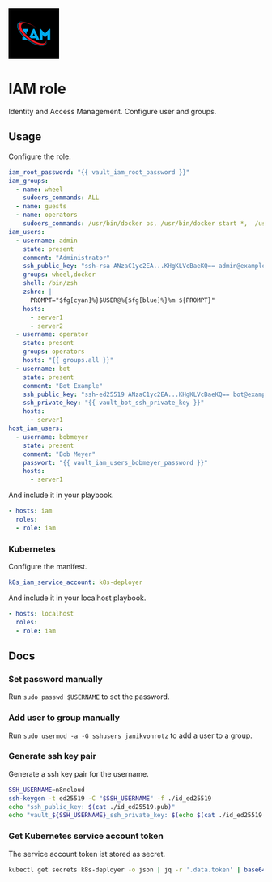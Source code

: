 <img src="/logos/iam.png" alt="iam logo" width="100" height="100">

# IAM role

Identity and Access Management. Configure user and groups.

## Usage

Configure the role.

```yml
iam_root_password: "{{ vault_iam_root_password }}"
iam_groups:
  - name: wheel
    sudoers_commands: ALL
  - name: guests
  - name: operators
    sudoers_commands: /usr/bin/docker ps, /usr/bin/docker start *,  /usr/bin/docker stop *, /usr/bin/docker restart *
iam_users:
  - username: admin
    state: present
    comment: "Administrator"
    ssh_public_key: "ssh-rsa ANzaC1yc2EA...KHgKLVcBaeKQ== admin@example.com"
    groups: wheel,docker
    shell: /bin/zsh
    zshrc: |
      PROMPT="$fg[cyan]%}$USER@%{$fg[blue]%}%m ${PROMPT}"
    hosts:
      - server1
      - server2
  - username: operator
    state: present
    groups: operators
    hosts: "{{ groups.all }}"
  - username: bot
    state: present
    comment: "Bot Example"
    ssh_public_key: "ssh-ed25519 ANzaC1yc2EA...KHgKLVcBaeKQ== bot@example.com"
    ssh_private_key: "{{ vault_bot_ssh_private_key }}"
    hosts:
      - server1
host_iam_users:
  - username: bobmeyer
    state: present
    comment: "Bob Meyer"
    passwort: "{{ vault_iam_users_bobmeyer_password }}"
    hosts:
      - server1
```

And include it in your playbook.

```yml
- hosts: iam
  roles:
  - role: iam
```

### Kubernetes

Configure the manifest.

```yml
k8s_iam_service_account: k8s-deployer
```

And include it in your localhost playbook.

```yml
- hosts: localhost
  roles:
  - role: iam
```

## Docs

### Set password manually

Run `sudo passwd $USERNAME` to set the password.

### Add user to group manually

Run `sudo usermod -a -G sshusers janikvonrotz` to add a user to a group.

### Generate ssh key pair

Generate a ssh key pair for the username.

```bash
SSH_USERNAME=n8ncloud
ssh-keygen -t ed25519 -C "$SSH_USERNAME" -f ./id_ed25519
echo "ssh_public_key: $(cat ./id_ed25519.pub)"
echo "vault_${SSH_USERNAME}_ssh_private_key: $(echo $(cat ./id_ed25519 | base64))"
```

### Get Kubernetes service account token

The service account token ist stored as secret.

```bash
kubectl get secrets k8s-deployer -o json | jq -r '.data.token' | base64 --decode
```